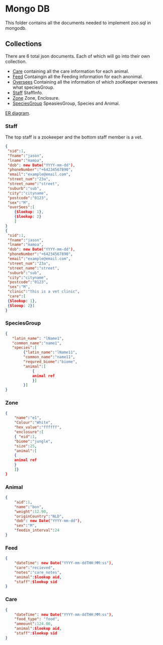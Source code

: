 # Mongo DB

This folder contains all the documents needed to implement zoo.sql in mongodb.

## Collections

There are 6 total json documents. Each of which will go into their own collection.
- [Care](Care.json) containing all the care information for each animal.
- [Feed](Feed.json) Containgin all the Feeding information for each anonimal.
- [Oversees](Oversees.json) Containing all the information of which zooKeeper oversees what speciesGroup.
- [Staff](Staff.json) StaffInfo.
- [Zone](Zone.json) Zone, Enclosure.
- [SpeciesGroup](speciesGroup.json) SpeasiesGroup, Species and Animal.

[ER diagram](https://lucid.app/lucidchart/62e459d5-6a2c-4536-8235-2b0af8881b8c/edit?invitationId=inv_ec5c393a-edbf-48fc-a2c2-229d7e7fc4e2&page=0_0#).

### Staff

The top staff is a zookeeper and the bottom staff member is a vet.
```json
{
 "sid":1,
 "fname":"jason",
 "lname":"mamoa",
 "dob": new Date("YYYY-mm-dd"),
 "phoneNumber":"+64234567890",
 "email":"example@email.com",
 "street_num":"23a",
 "street_name":"street",
 "suburb":"sub",
 "city":"cityname",
 "postcode":"0123",
 "sex":"M",
 "overSees":[
    {$lookup: 1},
    {$lookup: 2}
    ]
}
{
 "sid":1,
 "fname":"jason",
 "lname":"mamoa",
 "dob": new Date("YYYY-mm-dd"),
 "phoneNumber":"+64234567890",
 "email":"example@email.com",
 "street_num":"23a",
 "street_name":"street",
 "suburb":"sub",
 "city":"cityname",
 "postcode":"0123",
 "sex":"M",
 "clinic":"this is a vet clinic",
 "care":[
 {$lookup: 1},
 {$looup: 2}]
}
```

### SpeciesGroup

```json
{
   "latin_name": "lName1",
   "common_name":"name1",
   "species":[
        {"latin_name":"lName11",
        "common_name":"name11",
        "requred_biome":"biome",
        "animal":[
            {
            animal ref
            }]
        }]
}
```

### Zone
```json
{
    "name":"e1",
    "Colour":"White",
    "hex_value":"ffffff",
    "enclosure":[
    { "eid":1,
    "biome":"jungle",
    "size":25,
    "animal":[
    {
    animal ref
    }
    ]}
}
```
### Animal

```json
{
    "aid":1,
    "name":"bon",
    "weight":12.90,
    "originCountry":"NLD",
    "dob": new Date("YYYY-mm-dd"),
    "sex":"M",
    "feedin_interval":24 
}
```

### Feed

```json
{
    "dateTime": new Date("YYYY-mm-ddTHH:MM:ss"),
    "care":"recieved",
    "notes":"care_notes",
    "animal":$lookup aid,
    "staff":$lookup sid
}
```

### Care 
```json
{ 
    "dateTime": new Date("YYYY-mm-ddTHH:MM:ss"),
    "food_type": "food",
    "ammount":124.00,
    "animal":$lookup aid,
    "staff":$lookup sid
}
